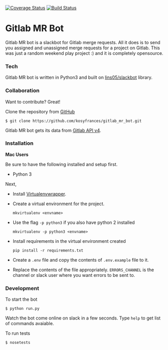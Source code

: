 [![Coverage Status](https://coveralls.io/repos/github/kosyfrances/gitlab_mr_bot/badge.svg?branch=master)](https://coveralls.io/github/kosyfrances/gitlab_mr_bot?branch=master) [![Build Status](https://travis-ci.org/kosyfrances/gitlab_mr_bot.svg?branch=master)](https://travis-ci.org/kosyfrances/gitlab_mr_bot)

# Gitlab MR Bot
Gitlab MR bot is a slackbot for Gitlab merge requests. All it does is to send you assigned and unassigned merge requests for a project on Gitlab. This was just a random weekend play project :) and it is completely opensource.

### Tech

Gitlab MR bot is written in Python3 and built on [lins05/slackbot](https://github.com/lins05/slackbot) library.

### Collaboration

Want to contribute? Great!

Clone the repository from [GitHub](https://www.github.com)
```
$ git clone https://github.com/kosyfrances/gitlab_mr_bot.git
```

Gitlab MR bot gets its data from [Gitlab API v4](https://docs.gitlab.com/ee/api/).

### Installation

**Mac Users**

Be sure to have the following installed and setup first.
* Python 3

Next,
* Install [Virtualenvwrapper](https://virtualenvwrapper.readthedocs.org/en/latest/install.html).
* Create a virtual environment for the project.
    ```
    mkvirtualenv <envname>
    ```

* Use the flag `-p python3` if you also have python 2 installed
    ```
    mkvirtualenv -p python3 <envname>
    ```

* Install requirements in the virtual environment created
    ```
    pip install -r requirements.txt
    ```

* Create a `.env` file and copy the contents of `.env.example` file to it.
* Replace the contents of the file appropriately. `ERRORS_CHANNEL` is the channel or slack user where you want errors to be sent to.

### Development

To start the bot

```
$ python run.py
```

Watch the bot come online on slack in a few seconds. Type `help` to get list of commands avaiable.

To run tests
```
$ nosetests
```
